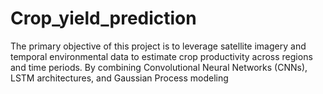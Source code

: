 # Crop_yield_prediction
The primary objective of this project is to leverage satellite imagery and temporal environmental data to estimate crop productivity across regions and time periods. By combining Convolutional Neural Networks (CNNs), LSTM architectures, and Gaussian Process modeling
